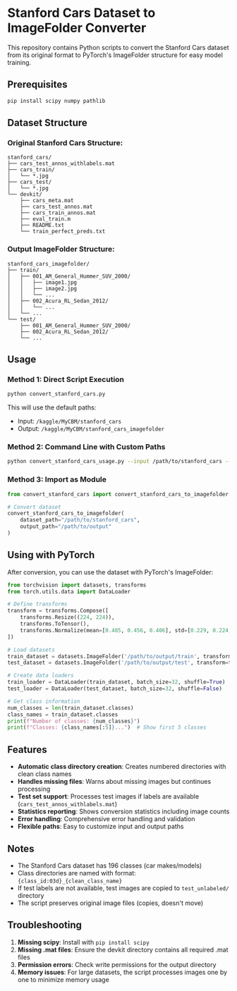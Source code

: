 # Stanford Cars Dataset to ImageFolder Converter

This repository contains Python scripts to convert the Stanford Cars dataset from its original format to PyTorch's ImageFolder structure for easy model training.

## Prerequisites

```bash
pip install scipy numpy pathlib
```

## Dataset Structure

### Original Stanford Cars Structure:
```
stanford_cars/
├── cars_test_annos_withlabels.mat
├── cars_train/
│   └── *.jpg
├── cars_test/
│   └── *.jpg
└── devkit/
    ├── cars_meta.mat
    ├── cars_test_annos.mat
    ├── cars_train_annos.mat
    ├── eval_train.m
    ├── README.txt
    └── train_perfect_preds.txt
```

### Output ImageFolder Structure:
```
stanford_cars_imagefolder/
├── train/
│   ├── 001_AM_General_Hummer_SUV_2000/
│   │   ├── image1.jpg
│   │   ├── image2.jpg
│   │   └── ...
│   ├── 002_Acura_RL_Sedan_2012/
│   │   └── ...
│   └── ...
└── test/
    ├── 001_AM_General_Hummer_SUV_2000/
    ├── 002_Acura_RL_Sedan_2012/
    └── ...
```

## Usage

### Method 1: Direct Script Execution

```bash
python convert_stanford_cars.py
```

This will use the default paths:
- Input: `/kaggle/MyCBM/stanford_cars`
- Output: `/kaggle/MyCBM/stanford_cars_imagefolder`

### Method 2: Command Line with Custom Paths

```bash
python convert_stanford_cars_usage.py --input /path/to/stanford_cars --output /path/to/output
```

### Method 3: Import as Module

```python
from convert_stanford_cars import convert_stanford_cars_to_imagefolder

# Convert dataset
convert_stanford_cars_to_imagefolder(
    dataset_path="/path/to/stanford_cars",
    output_path="/path/to/output"
)
```

## Using with PyTorch

After conversion, you can use the dataset with PyTorch's ImageFolder:

```python
from torchvision import datasets, transforms
from torch.utils.data import DataLoader

# Define transforms
transform = transforms.Compose([
    transforms.Resize((224, 224)),
    transforms.ToTensor(),
    transforms.Normalize(mean=[0.485, 0.456, 0.406], std=[0.229, 0.224, 0.225])
])

# Load datasets
train_dataset = datasets.ImageFolder('/path/to/output/train', transform=transform)
test_dataset = datasets.ImageFolder('/path/to/output/test', transform=transform)

# Create data loaders
train_loader = DataLoader(train_dataset, batch_size=32, shuffle=True)
test_loader = DataLoader(test_dataset, batch_size=32, shuffle=False)

# Get class information
num_classes = len(train_dataset.classes)
class_names = train_dataset.classes
print(f"Number of classes: {num_classes}")
print(f"Classes: {class_names[:5]}...")  # Show first 5 classes
```

## Features

- **Automatic class directory creation**: Creates numbered directories with clean class names
- **Handles missing files**: Warns about missing images but continues processing
- **Test set support**: Processes test images if labels are available (`cars_test_annos_withlabels.mat`)
- **Statistics reporting**: Shows conversion statistics including image counts
- **Error handling**: Comprehensive error handling and validation
- **Flexible paths**: Easy to customize input and output paths

## Notes

- The Stanford Cars dataset has 196 classes (car makes/models)
- Class directories are named with format: `{class_id:03d}_{clean_class_name}`
- If test labels are not available, test images are copied to `test_unlabeled/` directory
- The script preserves original image files (copies, doesn't move)

## Troubleshooting

1. **Missing scipy**: Install with `pip install scipy`
2. **Missing .mat files**: Ensure the devkit directory contains all required .mat files
3. **Permission errors**: Check write permissions for the output directory
4. **Memory issues**: For large datasets, the script processes images one by one to minimize memory usage